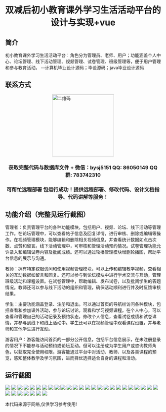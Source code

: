 <p><h1 align="center">双减后初小教育课外学习生活活动平台的设计与实现+vue</h1></p>

## 简介
初小教育课外学习生活活动平台：角色分为管理员、老师、用户；功能涵盖个人中心、论坛管理、线下活动管理、视频管理、试卷管理、班级管理等，便于用户管理和参与教育活动。    --计算机毕业设计源码；毕设源码；java毕业设计源码


## 联系方式
<img src="https://bs-1329754181.cos.ap-shanghai.myqcloud.com/wx.jpg" alt="二维码" style="display: block; margin: 0 auto;" width="200px">
<p><h3 align="center">获取完整代码与数据库文件 + 微信：bysj5151 QQ: 86050149 QQ群: 783742310</h3></p>
<p><h3 align="center">可帮忙远程部署 包运行成功！提供远程部署、修改代码、设计文档指导、代码讲解等服务！</h3></p>

## 功能介绍（完整见运行截图）
管理者：负责管理平台的各种功能模块，包括用户、视频、论坛、线下活动等管理工作。在论坛管理中，可以查看帖子信息及回复详情，进行审核、删除或编辑等操作。在视频管理模块，能够编辑和删除相关视频信息，并查看统计数据如点击次数、点赞和留言。线下活动管理中，可审核和管理活动预约情况。试卷管理功能允许录入和编辑试卷内容及批阅成绩。还可以通过轮播管理模块增删轮播图，帮助平台信息的展示与沟通。

教师：拥有特定权限访问和使用视频管理模块，可以上传和编辑教学视频，查看相关的互动数据如留言和回复。还可以参与到论坛模块中进行学术交流与互动，管理班级活动和课程设置。在试卷管理中，帮助编辑、发布试卷，以及批阅学生的答题情况。教师还可以参与线下活动的组织和管理，确保活动顺利进行并及时反馈审核结果。

学生：主要功能涵盖登录、注册和退出。可以通过首页的导航栏访问各种模块，包括查看和参加课外活动，参与论坛讨论，观看和学习视频课程。在个人中心，可以查看和管理自己的活动记录及预约状态，修改个人信息，查看试卷成绩和试卷详情，并参与到线下和线上活动中。学生还可以在视频管理中观看课程设置，并与老师和其他学生进行互动。

游客用户：游客能访问首页的一部分公开信息，包括平台信息展示，在未注册登录的情况下不能参与活动预约或论坛互动。但可以注册成为学生用户或咨询教师角色，以获取完全使用权限。游客能通过平台中对活动、教师、以及各类课程的预览，感知整体教学及学习氛围，进而择优选择适合自身的课程和活动。


## 运行截图
![](https://bs-1329754181.cos.ap-shanghai.myqcloud.com/ssm/doubleReductionPrimaryEducationExtracurricularActivityPlatform/img/001.jpg)
![](https://bs-1329754181.cos.ap-shanghai.myqcloud.com/ssm/doubleReductionPrimaryEducationExtracurricularActivityPlatform/img/002.jpg)
![](https://bs-1329754181.cos.ap-shanghai.myqcloud.com/ssm/doubleReductionPrimaryEducationExtracurricularActivityPlatform/img/003.jpg)
![](https://bs-1329754181.cos.ap-shanghai.myqcloud.com/ssm/doubleReductionPrimaryEducationExtracurricularActivityPlatform/img/004.jpg)
![](https://bs-1329754181.cos.ap-shanghai.myqcloud.com/ssm/doubleReductionPrimaryEducationExtracurricularActivityPlatform/img/005.jpg)
![](https://bs-1329754181.cos.ap-shanghai.myqcloud.com/ssm/doubleReductionPrimaryEducationExtracurricularActivityPlatform/img/006.jpg)
![](https://bs-1329754181.cos.ap-shanghai.myqcloud.com/ssm/doubleReductionPrimaryEducationExtracurricularActivityPlatform/img/007.jpg)
![](https://bs-1329754181.cos.ap-shanghai.myqcloud.com/ssm/doubleReductionPrimaryEducationExtracurricularActivityPlatform/img/008.jpg)
![](https://bs-1329754181.cos.ap-shanghai.myqcloud.com/ssm/doubleReductionPrimaryEducationExtracurricularActivityPlatform/img/009.jpg)
![](https://bs-1329754181.cos.ap-shanghai.myqcloud.com/ssm/doubleReductionPrimaryEducationExtracurricularActivityPlatform/img/010.jpg)
![](https://bs-1329754181.cos.ap-shanghai.myqcloud.com/ssm/doubleReductionPrimaryEducationExtracurricularActivityPlatform/img/011.jpg)
![](https://bs-1329754181.cos.ap-shanghai.myqcloud.com/ssm/doubleReductionPrimaryEducationExtracurricularActivityPlatform/img/012.jpg)
![](https://bs-1329754181.cos.ap-shanghai.myqcloud.com/ssm/doubleReductionPrimaryEducationExtracurricularActivityPlatform/img/013.jpg)
![](https://bs-1329754181.cos.ap-shanghai.myqcloud.com/ssm/doubleReductionPrimaryEducationExtracurricularActivityPlatform/img/014.jpg)
![](https://bs-1329754181.cos.ap-shanghai.myqcloud.com/ssm/doubleReductionPrimaryEducationExtracurricularActivityPlatform/img/015.jpg)
![](https://bs-1329754181.cos.ap-shanghai.myqcloud.com/ssm/doubleReductionPrimaryEducationExtracurricularActivityPlatform/img/016.jpg)
![](https://bs-1329754181.cos.ap-shanghai.myqcloud.com/ssm/doubleReductionPrimaryEducationExtracurricularActivityPlatform/img/017.jpg)
![](https://bs-1329754181.cos.ap-shanghai.myqcloud.com/ssm/doubleReductionPrimaryEducationExtracurricularActivityPlatform/img/018.jpg)
![](https://bs-1329754181.cos.ap-shanghai.myqcloud.com/ssm/doubleReductionPrimaryEducationExtracurricularActivityPlatform/img/019.jpg)
![](https://bs-1329754181.cos.ap-shanghai.myqcloud.com/ssm/doubleReductionPrimaryEducationExtracurricularActivityPlatform/img/020.jpg)
![](https://bs-1329754181.cos.ap-shanghai.myqcloud.com/ssm/doubleReductionPrimaryEducationExtracurricularActivityPlatform/img/021.jpg)
![](https://bs-1329754181.cos.ap-shanghai.myqcloud.com/ssm/doubleReductionPrimaryEducationExtracurricularActivityPlatform/img/022.jpg)
![](https://bs-1329754181.cos.ap-shanghai.myqcloud.com/ssm/doubleReductionPrimaryEducationExtracurricularActivityPlatform/img/023.jpg)
![](https://bs-1329754181.cos.ap-shanghai.myqcloud.com/ssm/doubleReductionPrimaryEducationExtracurricularActivityPlatform/img/024.jpg)
![](https://bs-1329754181.cos.ap-shanghai.myqcloud.com/ssm/doubleReductionPrimaryEducationExtracurricularActivityPlatform/img/025.jpg)
![](https://bs-1329754181.cos.ap-shanghai.myqcloud.com/ssm/doubleReductionPrimaryEducationExtracurricularActivityPlatform/img/026.jpg)
![](https://bs-1329754181.cos.ap-shanghai.myqcloud.com/ssm/doubleReductionPrimaryEducationExtracurricularActivityPlatform/img/027.jpg)
![](https://bs-1329754181.cos.ap-shanghai.myqcloud.com/ssm/doubleReductionPrimaryEducationExtracurricularActivityPlatform/img/028.jpg)
![](https://bs-1329754181.cos.ap-shanghai.myqcloud.com/ssm/doubleReductionPrimaryEducationExtracurricularActivityPlatform/img/029.jpg)
![](https://bs-1329754181.cos.ap-shanghai.myqcloud.com/ssm/doubleReductionPrimaryEducationExtracurricularActivityPlatform/img/030.jpg)
![](https://bs-1329754181.cos.ap-shanghai.myqcloud.com/ssm/doubleReductionPrimaryEducationExtracurricularActivityPlatform/img/031.jpg)
![](https://bs-1329754181.cos.ap-shanghai.myqcloud.com/ssm/doubleReductionPrimaryEducationExtracurricularActivityPlatform/img/032.jpg)

<p>本代码来源于网络,仅供学习参考使用!</p>
